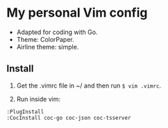 # My personal Vim config

- Adapted for coding with Go.
- Theme: ColorPaper.
- Airline theme: simple.

## Install

1. Get the .vimrc file in ~/ and then run `$ vim .vimrc`.

2. Run inside vim:

```
:PlugInstall
:CocInstall coc-go coc-json coc-tsserver
```

